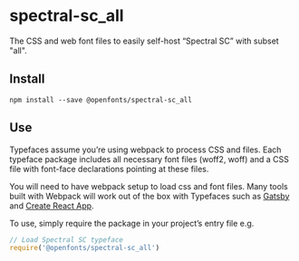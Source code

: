
# spectral-sc_all

The CSS and web font files to easily self-host “Spectral SC” with subset "all".

## Install

`npm install --save @openfonts/spectral-sc_all`

## Use

Typefaces assume you’re using webpack to process CSS and files. Each typeface
package includes all necessary font files (woff2, woff) and a CSS file with
font-face declarations pointing at these files.

You will need to have webpack setup to load css and font files. Many tools built
with Webpack will work out of the box with Typefaces such as [Gatsby](https://github.com/gatsbyjs/gatsby)
and [Create React App](https://github.com/facebookincubator/create-react-app).

To use, simply require the package in your project’s entry file e.g.

```javascript
// Load Spectral SC typeface
require('@openfonts/spectral-sc_all')
```
